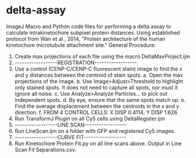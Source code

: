 # delta-assay
ImageJ Macro and Python code files for performing a delta assay to calculate intrakinetochore subpixel protein distances. Using established protocol from Wan et al., 2014, "Protein architecture of the human kinetochore microtubule attachment site."
General Procedure:
1. Create max projections of each file using the macro DeltaMaxProject.ijm
2. ------------------REGISTRATION------------------
3. Use a control (CENP-C/CENP-C fluorescent stain) image to find the x and y distances between the centroid of stain spots.
	a. Open the max projections of the image.
	b. Use Image>Adjust>Threshold to highlight only stained spots. 
	   It does not need to capture all spots, nor must it ignore all noise.
	c. Use Analyze>Analyze Particles... to pick out independent spots.
	d. By eye, ensure that the same spots match up.
	e. Find the average displacement between the centroids in the x and y direction.
	f. FROM 4 CONTROL CELLS: X DISP 0.4114; Y DISP 1.626
3. Run TransformJ Plugin on all Cy5 cells using DeltaRegister.ijm
4. ------------------LINE SCAN------------------
5. Run LineScan.ijm on a folder with GFP and registered Cy5 images.
6. ------------------CURVE FIT------------------
7. Run Kinetochore Protein Fit.py on all line scans above. Output in Line Scan Fit Separations.csv.
